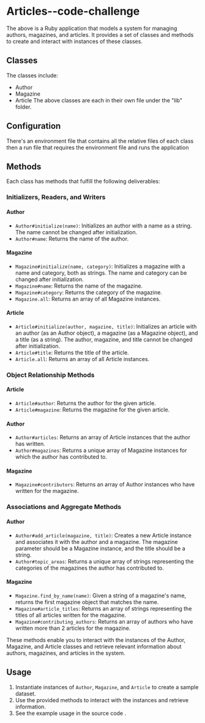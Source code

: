 # Articles--code-challenge
The above  is a Ruby application that models a system for managing authors, magazines, and articles. It provides a set of classes and methods to create and interact with instances of these classes.

## Classes
The classes include:
* Author
* Magazine
* Article
The above classes are each in their own file under the "lib" folder.

## Configuration
There's an  environment file that contains all the relative files of each class then a run file that requires the environment file and runs the application 

## Methods

Each class has methods that fulfill the following deliverables:

### Initializers, Readers, and Writers

#### Author
- `Author#initialize(name)`: Initializes an author with a name as a string. The name cannot be changed after initialization.
- `Author#name`: Returns the name of the author.

#### Magazine
- `Magazine#initialize(name, category)`: Initializes a magazine with a name and category, both as strings. The name and category can be changed after initialization.
- `Magazine#name`: Returns the name of the magazine.
- `Magazine#category`: Returns the category of the magazine.
- `Magazine.all`: Returns an array of all Magazine instances.

#### Article
- `Article#initialize(author, magazine, title)`: Initializes an article with an author (as an Author object), a magazine (as a Magazine object), and a title (as a string). The author, magazine, and title cannot be changed after initialization.
- `Article#title`: Returns the title of the article.
- `Article.all`: Returns an array of all Article instances.

### Object Relationship Methods

#### Article
- `Article#author`: Returns the author for the given article.
- `Article#magazine`: Returns the magazine for the given article.

#### Author
- `Author#articles`: Returns an array of Article instances that the author has written.
- `Author#magazines`: Returns a unique array of Magazine instances for which the author has contributed to.

#### Magazine
- `Magazine#contributors`: Returns an array of Author instances who have written for the magazine.

### Associations and Aggregate Methods

#### Author
- `Author#add_article(magazine, title)`: Creates a new Article instance and associates it with the author and a magazine. The magazine parameter should be a Magazine instance, and the title should be a string.
- `Author#topic_areas`: Returns a unique array of strings representing the categories of the magazines the author has contributed to.

#### Magazine
- `Magazine.find_by_name(name)`: Given a string of a magazine's name, returns the first magazine object that matches the name.
- `Magazine#article_titles`: Returns an array of strings representing the titles of all articles written for the magazine.
- `Magazine#contributing_authors`: Returns an array of authors who have written more than 2 articles for the magazine.

These methods enable you to interact with the instances of the Author, Magazine, and Article classes and retrieve relevant information about authors, magazines, and articles in the system.

## Usage

1. Instantiate instances of `Author`, `Magazine`, and `Article` to create a sample dataset.
2. Use the provided methods to interact with the instances and retrieve information.
3. See the example usage in the source code . 

